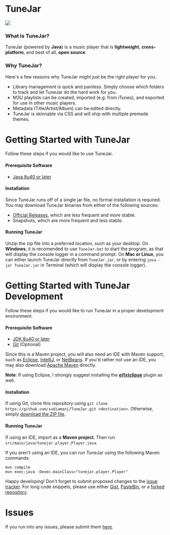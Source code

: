 # TuneJar
![](https://raw.githubusercontent.com/sudiamanj/TuneJar/master/src/main/resources/img/screenshot.png)

### What is TuneJar?
TuneJar (powered by **Java**) is a music player that is **lightweight**, **cross-platform**, and best of all, **open source**.

### Why TuneJar?
Here's a few reasons why TuneJar might just be the right player for you.  

- Library management is quick and painless. Simply choose which folders to track and let TuneJar do the hard work for you.
- M3U playlists can be created, imported (e.g. from iTunes), and exported for use in other music players.
- Metadata (Title/Artist/Album) can be edited directly.
- TuneJar is skinnable via CSS and will ship with multiple premade themes.

# Getting Started with TuneJar
Follow these steps if you would like to use TuneJar.

#### Prerequisite Software
- [Java 8u40 or later](https://java.com/)

#### Installation
Since TuneJar runs off of a single jar file, no formal installation is required. You may download TuneJar binaries from either of the following sources:
- [Official Releases](https://github.com/sudiamanj/TuneJar/releases), which are less frequent and more stable.
- Snapshots, which are more frequent and less stable.

#### Running TuneJar
Unzip the zip file into a preferred location, such as your desktop. On **Windows**, it is recomended to use ``TuneJar.bat`` to start the program, as that will display the console logger in a command prompt. On **Mac or Linux**, you can either launch TuneJar directly from ``TuneJar.jar``, or by entering ``java -jar TuneJar.jar`` in Terminal (which will display the console logger).

# Getting Started with TuneJar Development
Follow these steps if you would like to run TuneJar in a proper development environment.

#### Prerequisite Software
- [JDK 8u40 or later](http://www.oracle.com/technetwork/java/javase/downloads/index.html)
- [Git](https://git-scm.com/downloads) (Optional)

Since this is a Maven project, you will also need an IDE with Maven support, such as [Eclipse](https://eclipse.org/downloads/), [IntelliJ](https://www.jetbrains.com/idea/download/), or [NetBeans](https://netbeans.org/downloads/). If you'd rather not use an IDE, you may also download [Apache Maven](http://maven.apache.org/download.cgi) directly.

**Note**: If using Eclipse, I strongly suggest installing the [**e(fx)clipse**](http://www.eclipse.org/efxclipse/install.html) plugin as well.

#### Installation
If using Git, clone this repository using ``git clone https://github.com/sudiamanj/TuneJar.git <destination>``. Otherwise, simply [download the ZIP file](https://github.com/sudiamanj/TuneJar/archive/master.zip).

#### Running TuneJar
If using an IDE, import as a **Maven project**.  Then run ``src/main/java/tunejar.player.Player.java``.

If you aren't using an IDE, you can run TuneJar using the following Maven commands:
```
mvn compile
mvn exec:java -Dexec.mainClass="tunejar.player.Player"
```

Happy developing! Don't forget to submit proposed changes to the [issue tracker](https://github.com/sudiamanj/TuneJar/issues). For long code snippets, please use either [Gist](https://gist.github.com/), [PasteBin](http://pastebin.com/), or a [forked repository](https://help.github.com/articles/fork-a-repo/).

# Issues
If you run into any issues, please submit them [here](https://github.com/sudiamanj/TuneJar/issues).
